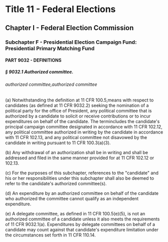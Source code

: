 
# Title 11 - Federal Elections
## Chapter I - Federal Election Commission
### Subchapter F - Presidential Election Campaign Fund: Presidential Primary Matching Fund
#### PART 9032 - DEFINITIONS
##### § 9032.1 Authorized committee.
###### authorized committee,authorized committee

(a) Notwithstanding the definition at 11 CFR 100.5,means with respect to candidates (as defined at 11 CFR 9032.2) seeking the nomination of a political party for the office of President, any political committee that is authorized by a candidate to solicit or receive contributions or to incur expenditures on behalf of the candidate. The termincludes the candidate's principal campaign committee designated in accordance with 11 CFR 102.12, any political committee authorized in writing by the candidate in accordance with 11 CFR 102.13, and any political committee not disavowed by the candidate in writing pursuant to 11 CFR 100.3(a)(3).

(b) Any withdrawal of an authorization shall be in writing and shall be addressed and filed in the same manner provided for at 11 CFR 102.12 or 102.13.

(c) For the purposes of this subchapter, references to the "candidate" and his or her responsibilities under this subchapter shall also be deemed to refer to the candidate's authorized committee(s).

(d) An expenditure by an authorized committee on behalf of the candidate who authorized the committee cannot qualify as an independent expenditure.

(e) A delegate committee, as defined in 11 CFR 100.5(e)(5), is not an authorized committee of a candidate unless it also meets the requirements of 11 CFR 9032.1(a). Expenditures by delegate committees on behalf of a candidate may count against that candidate's expenditure limitation under the circumstances set forth in 11 CFR 110.14.
